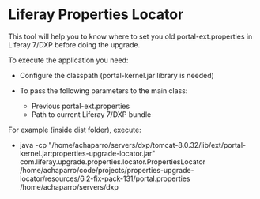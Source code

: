 # Liferay Properties Locator
This tool will help you to know where to set you old portal-ext.properties in Liferay 7/DXP before doing the upgrade.

To execute the application you need:
- Configure the classpath (portal-kernel.jar library is needed)

- To pass the following parameters to the main class:
    - Previous portal-ext.properties
    - Path to current Liferay 7/DXP bundle

For example (inside dist folder), execute:
- java -cp "/home/achaparro/servers/dxp/tomcat-8.0.32/lib/ext/portal-kernel.jar:properties-upgrade-locator.jar" com.liferay.upgrade.properties.locator.PropertiesLocator /home/achaparro/code/projects/properties-upgrade-locator/resources/6.2-fix-pack-131/portal.properties /home/achaparro/servers/dxp